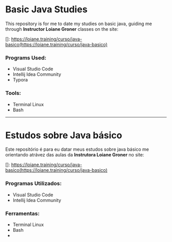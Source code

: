 # Basic Java Studies	

This repository is for me to date my studies on basic java, guiding me through **Instructor Loiane Groner** classes on the site:

[]: https://loiane.training/curso/java-basico(https://loiane.training/curso/java-basico)

###  Programs Used:

- Visual Studio Code
- Intellij Idea Community 
- Typora

### Tools:

- Terminal Linux
- Bash

------

# Estudos sobre Java básico

Este repositório é para eu datar meus estudos sobre java básico me orientando atrávez das aulas da **Instrutora Loiane Groner** no site:

[]: https://loiane.training/curso/java-basico(https://loiane.training/curso/java-basico)

### Programas Utilizados:

- Visual Studio Code
- Intellij Idea Community 

### Ferramentas:

- Terminal Linux
- Bash
- 